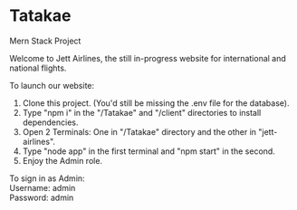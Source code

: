 # Tatakae  
Mern Stack Project   
  
Welcome to Jett Airlines, the still in-progress website for international and national flights.  
  
To launch our website:  
1) Clone this project. (You'd still be missing the .env file for the database).  
2) Type "npm i" in the "/Tatakae" and "/client" directories to install dependencies.   
3) Open 2 Terminals: One in "/Tatakae" directory and the other in "jett-airlines".   
4) Type "node app" in the first terminal and "npm start" in the second.  
5) Enjoy the Admin role.  
  
To sign in as Admin:  
Username: admin  
Password: admin  



  
